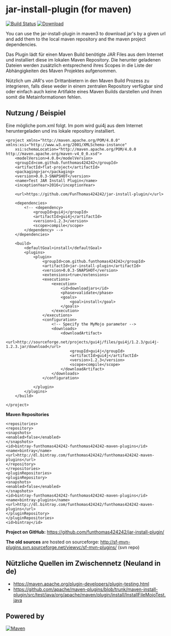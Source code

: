# jar-install-plugin (for maven)

[![Build Status](https://travis-ci.org/FunThomas424242/jar-install-plugin.svg?branch=master)](https://travis-ci.org/FunThomas424242/jar-install-plugin)
[ ![Download](https://api.bintray.com/packages/funthomas424242/funthomas424242-maven-plugins/jar-install-plugin/images/download.svg) ](https://bintray.com/funthomas424242/funthomas424242-maven-plugins/jar-install-plugin/_latestVersion)

You can use the jar-install-plugin in maven3 to download jar's by a given url 
and add them to the local maven repository and the maven project dependencies.

Das Plugin lädt für einen Maven Build benötigte JAR Files aus dem
Internet und installiert diese im lokalen Maven
Repository.
Die
herunter geladenen Dateien werden zusätzlich entsprechend ihres
Scopes
in die Liste der Abhängigkeiten des Maven Projektes aufgenommen.

Nützlich um JAR's von Drittanbietern in den Maven Build Prozess zu
integrieren, falls diese weder in einem zentralen
Repository
verfügbar sind oder einfach auch keine Artifakte eines Maven Builds
darstellen und ihnen somit die Metainformationen fehlen.

## Nutzung / Beispiel

Eine mögliche pom.xml folgt. Im pom wird gui4j aus dem Internet heruntergeladen und ins lokale repository installiert.


```
<project xmlns="http://maven.apache.org/POM/4.0.0" xmlns:xsi="http://www.w3.org/2001/XMLSchema-instance"
	xsi:schemaLocation="http://maven.apache.org/POM/4.0.0 http://maven.apache.org/maven-v4_0_0.xsd">
	<modelVersion>4.0.0</modelVersion>
	<groupId>com.github.funthomas424242</groupId>
	<artifactId>flat-project</artifactId>
	<packaging>jar</packaging>
	<version>0.0.3-SNAPSHOT</version>
	<name>Test JAR Install Plugin</name>
	<inceptionYear>2016</inceptionYear>

	<url>https://github.com/FunThomas424242/jar-install-plugin/</url>

	<dependencies>
		<!-- <dependency>
			<groupId>gui4j</groupId>
			<artifactId>gui4j</artifactId>
			<version>1.2.3</version>
			<scope>compile</scope>
		</dependency> -->
	</dependencies>

	<build>
		<defaultGoal>install</defaultGoal>
		<plugins>
			<plugin>
				<groupId>com.github.funthomas424242</groupId>
				<artifactId>jar-install-plugin</artifactId>
				<version>0.0.3-SNAPSHOT</version>
				<extensions>true</extensions>
				<executions>
					<execution>
						<id>downloadjars</id>
						<phase>validate</phase>
						<goals>
							<goal>install</goal>
						</goals>
					</execution>
				</executions>
				<configuration>
					<!-- Specify the MyMojo parameter -->
					<downloads>
						<downloadArtifact>
							<url>http://sourceforge.net/projects/gui4j/files/gui4j/1.2.3/gui4j-1.2.3.jar/download</url>
							<groupId>gui4j</groupId>
							<artifactId>gui4j</artifactId>
							<version>1.2.3</version>
							<scope>compile</scope>
						</downloadArtifact>
					</downloads>
				</configuration>

			</plugin>
		</plugins>
	</build>

</project>
```

**Maven Repositories**

```
<repositories>
<repository>
<snapshots>
<enabled>false</enabled>
</snapshots>
<id>bintray-funthomas424242-funthomas424242-maven-plugins</id>
<name>bintray</name>
<url>http://dl.bintray.com/funthomas424242/funthomas424242-maven-plugins</url>
</repository>
</repositories>
<pluginRepositories>
<pluginRepository>
<snapshots>
<enabled>false</enabled>
</snapshots>
<id>bintray-funthomas424242-funthomas424242-maven-plugins</id>
<name>bintray-plugins</name>
<url>http://dl.bintray.com/funthomas424242/funthomas424242-maven-plugins</url>
</pluginRepository>
</pluginRepositories>
<id>bintray</id>

```

**Project on GitHub:** https://github.com/funthomas424242/jar-install-plugin/

**The old sources** are hosted on sourceforge: 
http://sf-mvn-plugins.svn.sourceforge.net/viewvc/sf-mvn-plugins/ (svn repo)


## Nützliche Quellen im Zwischennetz (Neuland in de)

* https://maven.apache.org/plugin-developers/plugin-testing.html
* https://github.com/apache/maven-plugins/blob/trunk/maven-install-plugin/src/test/java/org/apache/maven/plugin/install/InstallFileMojoTest.java


## Powered by


[![Maven](http://maven.apache.org/images/logos/maven-feather.png)](http://maven.apache.org)


